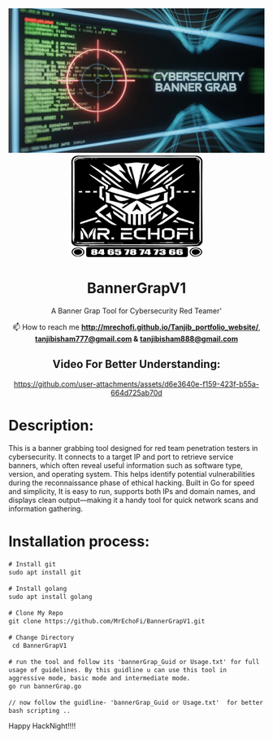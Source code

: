 <div align="center">
    <img src="thumbnail-74e9f4aa-ab1f-462e-bb42-30eb525830b3.jpeg" alt="gif" width="730" height="auto" />

</div>

<div align="center">
  <img src="https://github.com/MrEchoFi/MrEchoFi/raw/4274f537dec313ac7dde4403fe0fae24259beade/Mr.EchoFi-New-Logo-with-ASCII.jpg" alt="logo" width="265" height="auto" />
  <h1>BannerGrapV1</h1>
   
  <p>
    A Banner Grap Tool for Cybersecurity Red Teamer'
  </p>


  📫 How to reach me  **http://mrechofi.github.io/Tanjib_portfolio_website/**, **tanjibisham777@gmail.com & tanjibisham888@gmail.com**
## Video For Better Understanding:
    
https://github.com/user-attachments/assets/d6e3640e-f159-423f-b55a-664d725ab70d

</div>

# Description:
   <p>
       This is a banner grabbing tool designed for red team penetration testers in cybersecurity. It connects to a target IP and port to retrieve service banners, which often reveal useful information such as software type, version, and operating system. This helps identify potential vulnerabilities during the reconnaissance phase of ethical hacking. Built in Go for speed and simplicity, It is easy to run, supports both IPs and domain names, and displays clean output—making it a handy tool for quick network scans and information gathering.
   </p>

# Installation process:
    # Install git
    sudo apt install git

    # Install golang
    sudo apt install golang

    # Clone My Repo
    git clone https://github.com/MrEchoFi/BannerGrapV1.git

    # Change Directory
     cd BannerGrapV1

    # run the tool and follow its 'bannerGrap_Guid or Usage.txt' for full usage of guidelines. By this guidline u can use this tool in aggressive mode, basic mode and intermediate mode.
    go run bannerGrap.go
    
    // now follow the guidline- 'bannerGrap_Guid or Usage.txt'  for better bash scripting .. 
Happy HackNight!!!!
